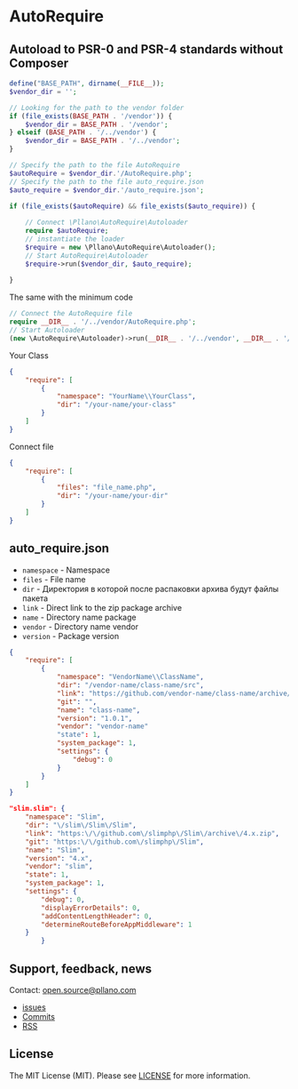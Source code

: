 # AutoRequire
## Autoload to PSR-0 and PSR-4 standards without Composer
```php
define("BASE_PATH", dirname(__FILE__));
$vendor_dir = '';

// Looking for the path to the vendor folder
if (file_exists(BASE_PATH . '/vendor')) {
    $vendor_dir = BASE_PATH . '/vendor';
} elseif (BASE_PATH . '/../vendor') {
    $vendor_dir = BASE_PATH . '/../vendor';
}

// Specify the path to the file AutoRequire
$autoRequire = $vendor_dir.'/AutoRequire.php';
// Specify the path to the file auto_require.json
$auto_require = $vendor_dir.'/auto_require.json';
 
if (file_exists($autoRequire) && file_exists($auto_require)) {

    // Connect \Pllano\AutoRequire\Autoloader
    require $autoRequire;
    // instantiate the loader
    $require = new \Pllano\AutoRequire\Autoloader();
    // Start AutoRequire\Autoloader
    $require->run($vendor_dir, $auto_require);
    
}
```
The same with the minimum code
```php
// Connect the AutoRequire file
require __DIR__ . '/../vendor/AutoRequire.php';
// Start Autoloader
(new \AutoRequire\Autoloader)->run(__DIR__ . '/../vendor', __DIR__ . '/../vendor/auto_require.json');
```
Your Class
```json
{
    "require": [
        {
            "namespace": "YourName\\YourClass",
            "dir": "/your-name/your-class"
        }
    ]
}
```
Connect file
```json
{
    "require": [
        {
            "files": "file_name.php",
            "dir": "/your-name/your-dir"
        }
    ]
}
```
## auto_require.json
- `namespace` - Namespace
- `files` - File name
- `dir` - Директория в которой после распаковки архива будут файлы пакета
- `link` - Direct link to the zip package archive
- `name` - Directory name package
- `vendor` - Directory name vendor
- `version` - Package version
```json
{
    "require": [
        {
            "namespace": "VendorName\\ClassName",
            "dir": "/vendor-name/class-name/src",
            "link": "https://github.com/vendor-name/class-name/archive/1.0.1.zip",
            "git": "",
            "name": "class-name",
            "version": "1.0.1",
            "vendor": "vendor-name"
            "state": 1,
            "system_package": 1,
            "settings": {
                "debug": 0
            }
        }
    ]
}
```

```json
"slim.slim": {
    "namespace": "Slim",
    "dir": "\/slim\/Slim\/Slim",
    "link": "https:\/\/github.com\/slimphp\/Slim\/archive\/4.x.zip",
    "git": "https:\/\/github.com\/slimphp\/Slim",
    "name": "Slim",
    "version": "4.x",
    "vendor": "slim",
    "state": 1,
    "system_package": 1,
    "settings": {
        "debug": 0,
        "displayErrorDetails": 0,
        "addContentLengthHeader": 0,
        "determineRouteBeforeAppMiddleware": 1
    }
		}
```
<a name="feedback"></a>
## Support, feedback, news
Contact: open.source@pllano.com

- [issues](https://github.com/pllano/auto-require/issues) 
- [Commits](https://github.com/pllano/auto-require/commits/master) 
- [RSS](https://github.com/pllano/auto-require/commits/master.atom)

License
-------
The MIT License (MIT). Please see [LICENSE](https://github.com/pllano/auto-require/blob/master/LICENSE) for more information.
